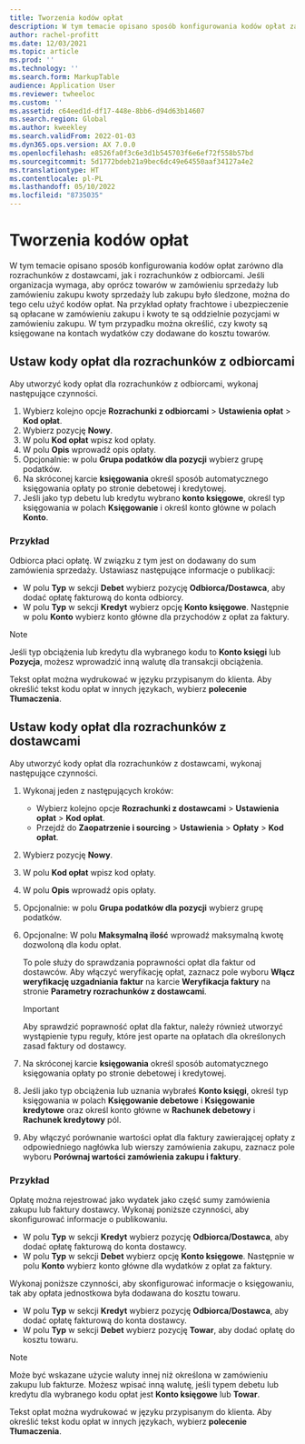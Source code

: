 ```yaml
---
title: Tworzenia kodów opłat
description: W tym temacie opisano sposób konfigurowania kodów opłat zarówno dla rozrachunków z dostawcami, jak i rozrachunków z odbiorcami.
author: rachel-profitt
ms.date: 12/03/2021
ms.topic: article
ms.prod: ''
ms.technology: ''
ms.search.form: MarkupTable
audience: Application User
ms.reviewer: twheeloc
ms.custom: ''
ms.assetid: c64eed1d-df17-448e-8bb6-d94d63b14607
ms.search.region: Global
ms.author: kweekley
ms.search.validFrom: 2022-01-03
ms.dyn365.ops.version: AX 7.0.0
ms.openlocfilehash: e8526fa0f3c6e3d1b545703f6e6ef72f558b57bd
ms.sourcegitcommit: 5d1772bdeb21a9bec6dc49e64550aaf34127a4e2
ms.translationtype: HT
ms.contentlocale: pl-PL
ms.lasthandoff: 05/10/2022
ms.locfileid: "8735035"
---
```

# <a name="create-charges-codes"></a>Tworzenia kodów opłat

W tym temacie opisano sposób konfigurowania kodów opłat zarówno dla rozrachunków z dostawcami, jak i rozrachunków z odbiorcami. Jeśli organizacja wymaga, aby oprócz towarów w zamówieniu sprzedaży lub zamówieniu zakupu kwoty sprzedaży lub zakupu było śledzone, można do tego celu użyć kodów opłat. Na przykład opłaty frachtowe i ubezpieczenie są opłacane w zamówieniu zakupu i kwoty te są oddzielnie pozycjami w zamówieniu zakupu. W tym przypadku można określić, czy kwoty są księgowane na kontach wydatków czy dodawane do kosztu towarów.

## <a name="set-up-charges-codes-for-accounts-receivable"></a>Ustaw kody opłat dla rozrachunków z odbiorcami

Aby utworzyć kody opłat dla rozrachunków z odbiorcami, wykonaj następujące czynności.

1. Wybierz kolejno opcje **Rozrachunki z odbiorcami** &gt; **Ustawienia opłat** &gt; **Kod opłat**.
2. Wybierz pozycję **Nowy**.
3. W polu **Kod opłat** wpisz kod opłaty.
3. W polu **Opis** wprowadź opis opłaty.
4. Opcjonalnie: w polu **Grupa podatków dla pozycji** wybierz grupę podatków.
5. Na skróconej karcie **księgowania** określ sposób automatycznego księgowania opłaty po stronie debetowej i kredytowej.
6. Jeśli jako typ debetu lub kredytu wybrano **konto księgowe**, określ typ księgowania w polach **Księgowanie** i określ konto główne w polach **Konto**.

### <a name="example"></a>Przykład

Odbiorca płaci opłatę. W związku z tym jest on dodawany do sum zamówienia sprzedaży. Ustawiasz następujące informacje o publikacji:

- W polu **Typ** w sekcji **Debet** wybierz pozycję **Odbiorca/Dostawca**, aby dodać opłatę fakturową do konta odbiorcy.
- W polu **Typ** w sekcji **Kredyt** wybierz opcję **Konto księgowe**. Następnie w polu **Konto** wybierz konto główne dla przychodów z opłat za faktury.

> [!NOTE]
> Jeśli typ obciążenia lub kredytu dla wybranego kodu to **Konto księgi** lub **Pozycja**, możesz wprowadzić inną walutę dla transakcji obciążenia.

Tekst opłat można wydrukować w języku przypisanym do klienta. Aby określić tekst kodu opłat w innych językach, wybierz **polecenie Tłumaczenia**.

## <a name="set-up-charges-codes-for-accounts-payable"></a>Ustaw kody opłat dla rozrachunków z dostawcami

Aby utworzyć kody opłat dla rozrachunków z dostawcami, wykonaj następujące czynności.

1. Wykonaj jeden z następujących kroków:

    - Wybierz kolejno opcje **Rozrachunki z dostawcami** &gt; **Ustawienia** **opłat** &gt; **Kod opłat**.
    - Przejdź do **Zaopatrzenie i sourcing** &gt; **Ustawienia** &gt; **Opłaty** &gt; **Kod opłat**.

2. Wybierz pozycję **Nowy**.
3. W polu **Kod opłat** wpisz kod opłaty.
3. W polu **Opis** wprowadź opis opłaty.
4. Opcjonalnie: w polu **Grupa podatków dla pozycji** wybierz grupę podatków.
5. Opcjonalne: W polu **Maksymalną ilość** wprowadź maksymalną kwotę dozwoloną dla kodu opłat.

    To pole służy do sprawdzania poprawności opłat dla faktur od dostawców. Aby włączyć weryfikację opłat, zaznacz pole wyboru **Włącz weryfikację uzgadniania faktur** na karcie **Weryfikacja faktury** na stronie **Parametry rozrachunków z dostawcami**.

    > [!IMPORTANT]
    > Aby sprawdzić poprawność opłat dla faktur, należy również utworzyć wystąpienie typu reguły, które jest oparte na opłatach dla określonych zasad faktury od dostawcy.

6. Na skróconej karcie **księgowania** określ sposób automatycznego księgowania opłaty po stronie debetowej i kredytowej.
7. Jeśli jako typ obciążenia lub uznania wybrałeś **Konto księgi**, określ typ księgowania w polach **Księgowanie debetowe** i **Księgowanie kredytowe** oraz określ konto główne w **Rachunek debetowy** i **Rachunek kredytowy** pól.
8. Aby włączyć porównanie wartości opłat dla faktury zawierającej opłaty z odpowiedniego nagłówka lub wierszy zamówienia zakupu, zaznacz pole wyboru **Porównaj wartości zamówienia zakupu i faktury**.

### <a name="example"></a>Przykład

Opłatę można rejestrować jako wydatek jako część sumy zamówienia zakupu lub faktury dostawcy. Wykonaj poniższe czynności, aby skonfigurować informacje o publikowaniu. 

- W polu **Typ** w sekcji **Kredyt** wybierz pozycję **Odbiorca/Dostawca**, aby dodać opłatę fakturową do konta dostawcy.
- W polu **Typ** w sekcji **Debet** wybierz opcję **Konto księgowe**. Następnie w polu **Konto** wybierz konto główne dla wydatków z opłat za faktury.

Wykonaj poniższe czynności, aby skonfigurować informacje o księgowaniu, tak aby opłata jednostkowa była dodawana do kosztu towaru.

- W polu **Typ** w sekcji **Kredyt** wybierz pozycję **Odbiorca/Dostawca**, aby dodać opłatę fakturową do konta dostawcy.
- W polu **Typ** w sekcji **Debet** wybierz pozycję **Towar**, aby dodać opłatę do kosztu towaru.

> [!NOTE]
> Może być wskazane użycie waluty innej niż określona w zamówieniu zakupu lub fakturze. Możesz wpisać inną walutę, jeśli typem debetu lub kredytu dla wybranego kodu opłat jest **Konto księgowe** lub **Towar**.

Tekst opłat można wydrukować w języku przypisanym do klienta. Aby określić tekst kodu opłat w innych językach, wybierz **polecenie Tłumaczenia**.
